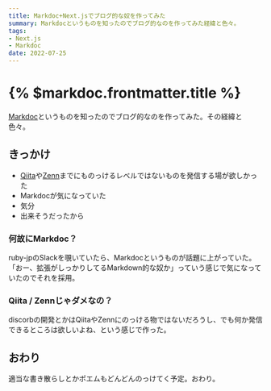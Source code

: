 ```yaml
---
title: Markdoc+Next.jsでブログ的な奴を作ってみた
summary: Markdocというものを知ったのでブログ的なのを作ってみた経緯と色々。
tags:
- Next.js
- Markdoc
date: 2022-07-25
---
```


# {% $markdoc.frontmatter.title %}

[Markdoc](https://markdoc.io)というものを知ったのでブログ的なのを作ってみた。その経緯と色々。

## きっかけ

- [Qiita](https://qiita.com)や[Zenn](https://zenn.dev)までにものっけるレベルではないものを発信する場が欲しかった
- Markdocが気になっていた
- 気分
- 出来そうだったから

### 何故にMarkdoc？

ruby-jpのSlackを覗いていたら、Markdocというものが話題に上がっていた。
「おー、拡張がしっかりしてるMarkdown的な奴か」っていう感じで気になっていたのでそれを採用。

### Qiita / Zennじゃダメなの？

discorbの開発とかはQiitaやZennにのっける物ではないだろうし、でも何か発信できるところは欲しいよね、という感じで作った。

## おわり

適当な書き散らしとかポエムもどんどんのっけてく予定。おわり。

